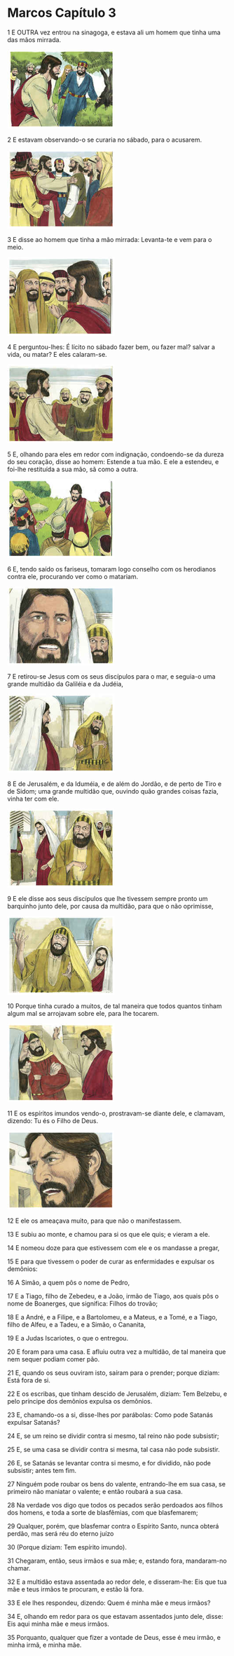 # Marcos Capítulo 3

1	E OUTRA vez entrou na sinagoga, e estava ali um homem que tinha uma das mãos mirrada.

![](.img/41_Mk_03_01_RG.jpg)

2	E estavam observando-o se curaria no sábado, para o acusarem.

![](.img/41_Mk_03_02_RG.jpg)

3	E disse ao homem que tinha a mão mirrada: Levanta-te e vem para o meio.

![](.img/41_Mk_03_03_RG.jpg)

4	E perguntou-lhes: É lícito no sábado fazer bem, ou fazer mal? salvar a vida, ou matar? E eles calaram-se.

![](.img/41_Mk_03_04_RG.jpg)

5	E, olhando para eles em redor com indignação, condoendo-se da dureza do seu coração, disse ao homem: Estende a tua mão. E ele a estendeu, e foi-lhe restituída a sua mão, sã como a outra.

![](.img/41_Mk_03_05_RG.jpg)

6	E, tendo saído os fariseus, tomaram logo conselho com os herodianos contra ele, procurando ver como o matariam.

![](.img/41_Mk_03_06_RG.jpg)

7	E retirou-se Jesus com os seus discípulos para o mar, e seguia-o uma grande multidão da Galiléia e da Judéia,

![](.img/41_Mk_03_07_RG.jpg)

8	E de Jerusalém, e da Iduméia, e de além do Jordão, e de perto de Tiro e de Sidom; uma grande multidão que, ouvindo quão grandes coisas fazia, vinha ter com ele.

![](.img/41_Mk_03_08_RG.jpg)

9	E ele disse aos seus discípulos que lhe tivessem sempre pronto um barquinho junto dele, por causa da multidão, para que o não oprimisse,

![](.img/41_Mk_03_09_RG.jpg)

10	Porque tinha curado a muitos, de tal maneira que todos quantos tinham algum mal se arrojavam sobre ele, para lhe tocarem.

![](.img/41_Mk_03_10_RG.jpg)

11	E os espíritos imundos vendo-o, prostravam-se diante dele, e clamavam, dizendo: Tu és o Filho de Deus.

![](.img/41_Mk_03_11_RG.jpg)

12	E ele os ameaçava muito, para que não o manifestassem.

13	E subiu ao monte, e chamou para si os que ele quis; e vieram a ele.

14	E nomeou doze para que estivessem com ele e os mandasse a pregar,

15	E para que tivessem o poder de curar as enfermidades e expulsar os demônios:

16	A Simão, a quem pôs o nome de Pedro,

17	E a Tiago, filho de Zebedeu, e a João, irmão de Tiago, aos quais pôs o nome de Boanerges, que significa: Filhos do trovão;

18	E a André, e a Filipe, e a Bartolomeu, e a Mateus, e a Tomé, e a Tiago, filho de Alfeu, e a Tadeu, e a Simão, o Cananita,

19	E a Judas Iscariotes, o que o entregou.

20	E foram para uma casa. E afluiu outra vez a multidão, de tal maneira que nem sequer podiam comer pão.

21	E, quando os seus ouviram isto, saíram para o prender; porque diziam: Está fora de si.

22	E os escribas, que tinham descido de Jerusalém, diziam: Tem Belzebu, e pelo príncipe dos demônios expulsa os demônios.

23	E, chamando-os a si, disse-lhes por parábolas: Como pode Satanás expulsar Satanás?

24	E, se um reino se dividir contra si mesmo, tal reino não pode subsistir;

25	E, se uma casa se dividir contra si mesma, tal casa não pode subsistir.

26	E, se Satanás se levantar contra si mesmo, e for dividido, não pode subsistir; antes tem fim.

27	Ninguém pode roubar os bens do valente, entrando-lhe em sua casa, se primeiro não maniatar o valente; e então roubará a sua casa.

28	Na verdade vos digo que todos os pecados serão perdoados aos filhos dos homens, e toda a sorte de blasfêmias, com que blasfemarem;

29	Qualquer, porém, que blasfemar contra o Espírito Santo, nunca obterá perdão, mas será réu do eterno juízo

30	(Porque diziam: Tem espírito imundo).

31	Chegaram, então, seus irmãos e sua mãe; e, estando fora, mandaram-no chamar.

32	E a multidão estava assentada ao redor dele, e disseram-lhe: Eis que tua mãe e teus irmãos te procuram, e estão lá fora.

33	E ele lhes respondeu, dizendo: Quem é minha mãe e meus irmãos?

34	E, olhando em redor para os que estavam assentados junto dele, disse: Eis aqui minha mãe e meus irmãos.

35	Porquanto, qualquer que fizer a vontade de Deus, esse é meu irmão, e minha irmã, e minha mãe.

